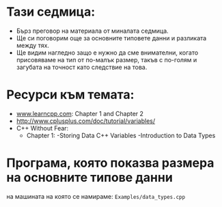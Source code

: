 # Тази седмица:
  - Бърз преговор на материала от миналата седмица.
  - Ще си поговорим още за основните типовете данни и
    разликата между тях.
  - Ще видим нагледно защо е нужно да сме внимателни, когато
    присовяваме на тип от по-малък размер, такъв с по-голям
    и загубата на точност като следствие на това.

# Ресурси към темата:
  - www.learncpp.com: Chapter 1 and Chapter 2
  - http://www.cplusplus.com/doc/tutorial/variables/
  - C++ Without Fear:
    - Chapter 1:
      -Storing Data C++ Variables
      -Introduction to Data Types

# Програма, която показва размера на основните типове данни
  на машината на която се намираме: `Examples/data_types.cpp`